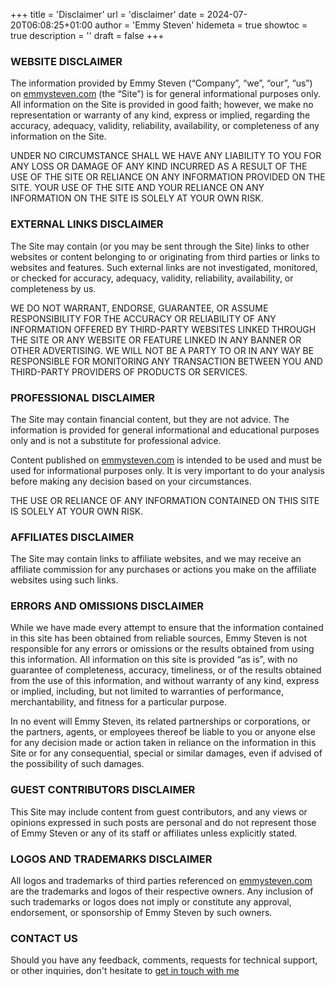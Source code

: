 +++
title = 'Disclaimer'
url = 'disclaimer'
date = 2024-07-20T06:08:25+01:00
author = 'Emmy Steven'
hidemeta = true
showtoc = true
description = ''
draft = false
+++

### WEBSITE DISCLAIMER
The information provided by Emmy Steven (“Company”, “we”, “our”, “us”) on [emmysteven.com](/) (the “Site”) is for general informational purposes only. All information on the Site is provided in good faith; however, we make no representation or warranty of any kind, express or implied, regarding the accuracy, adequacy, validity, reliability, availability, or completeness of any information on the Site.

UNDER NO CIRCUMSTANCE SHALL WE HAVE ANY LIABILITY TO YOU FOR ANY LOSS OR DAMAGE OF ANY KIND INCURRED AS A RESULT OF THE USE OF THE SITE OR RELIANCE ON ANY INFORMATION PROVIDED ON THE SITE. YOUR USE OF THE SITE AND YOUR RELIANCE ON ANY INFORMATION ON THE SITE IS SOLELY AT YOUR OWN RISK.

### EXTERNAL LINKS DISCLAIMER
The Site may contain (or you may be sent through the Site) links to other websites or content belonging to or originating from third parties or links to websites and features. Such external links are not investigated, monitored, or checked for accuracy, adequacy, validity, reliability, availability, or completeness by us.

WE DO NOT WARRANT, ENDORSE, GUARANTEE, OR ASSUME RESPONSIBILITY FOR THE ACCURACY OR RELIABILITY OF ANY INFORMATION OFFERED BY THIRD-PARTY WEBSITES LINKED THROUGH THE SITE OR ANY WEBSITE OR FEATURE LINKED IN ANY BANNER OR OTHER ADVERTISING. WE WILL NOT BE A PARTY TO OR IN ANY WAY BE RESPONSIBLE FOR MONITORING ANY TRANSACTION BETWEEN YOU AND THIRD-PARTY PROVIDERS OF PRODUCTS OR SERVICES.

### PROFESSIONAL DISCLAIMER
The Site may contain financial content, but they are not advice. The information is provided for general informational and educational purposes only and is not a substitute for professional advice.

Content published on [emmysteven.com](/) is intended to be used and must be used for informational purposes only. It is very important to do your analysis before making any decision based on your circumstances.

THE USE OR RELIANCE OF ANY INFORMATION CONTAINED ON THIS SITE IS SOLELY AT YOUR OWN RISK.

### AFFILIATES DISCLAIMER
The Site may contain links to affiliate websites, and we may receive an affiliate commission for any purchases or actions you make on the affiliate websites using such links.

### ERRORS AND OMISSIONS DISCLAIMER
While we have made every attempt to ensure that the information contained in this site has been obtained from reliable sources, Emmy Steven is not responsible for any errors or omissions or the results obtained from using this information. All information on this site is provided “as is”, with no guarantee of completeness, accuracy, timeliness, or of the results obtained from the use of this information, and without warranty of any kind, express or implied, including, but not limited to warranties of performance, merchantability, and fitness for a particular purpose.

In no event will Emmy Steven, its related partnerships or corporations, or the partners, agents, or employees thereof be liable to you or anyone else for any decision made or action taken in reliance on the information in this Site or for any consequential, special or similar damages, even if advised of the possibility of such damages.

### GUEST CONTRIBUTORS DISCLAIMER
This Site may include content from guest contributors, and any views or opinions expressed in such posts are personal and do not represent those of Emmy Steven or any of its staff or affiliates unless explicitly stated.

### LOGOS AND TRADEMARKS DISCLAIMER
All logos and trademarks of third parties referenced on [emmysteven.com](/) are the trademarks and logos of their respective owners. Any inclusion of such trademarks or logos does not imply or constitute any approval, endorsement, or sponsorship of Emmy Steven by such owners.

### CONTACT US
Should you have any feedback, comments, requests for technical support, or other inquiries, don't hesitate to [get in touch with me](/contact)